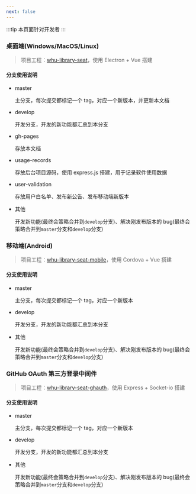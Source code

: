 ```yaml
---
next: false
---
```

:::tip
本页面针对开发者
:::

### 桌面端(Windows/MacOS/Linux)

> 项目工程：[whu-library-seat](https://github.com/CS-Tao/whu-library-seat)，使用 Electron + Vue 搭建

#### 分支使用说明

- master

  主分支，每次提交都标记一个 tag，对应一个新版本，并更新本文档

- develop

  开发分支，开发的新功能都汇总到本分支

- gh-pages

  存放本文档

- usage-records

  存放后台项目源码，使用 express.js 搭建，用于记录软件使用数据

- user-validation

  存放用户白名单、发布新公告、发布移动端新版本

- 其他

  开发新功能(最终会策略合并到`develop`分支)、解决刚发布版本的 bug(最终会策略合并到`master`分支和`develop`分支)

### 移动端(Android)

> 项目工程：[whu-library-seat-mobile](https://github.com/CS-Tao/whu-library-seat-mobile)，使用 Cordova + Vue 搭建

#### 分支使用说明

- master

  主分支，每次提交都标记一个 tag，对应一个新版本

- develop

  开发分支，开发的新功能都汇总到本分支

- 其他

  开发新功能(最终会策略合并到`develop`分支)、解决刚发布版本的 bug(最终会策略合并到`master`分支和`develop`分支)

### GitHub OAuth 第三方登录中间件

> 项目工程：[whu-library-seat-ghauth](https://github.com/CS-Tao/whu-library-seat-ghauth)，使用 Express + Socket-io 搭建

#### 分支使用说明

- master

  主分支，每次提交都标记一个 tag，对应一个新版本

- develop

  开发分支，开发的新功能都汇总到本分支

- 其他

  开发新功能(最终会策略合并到`develop`分支)、解决刚发布版本的 bug(最终会策略合并到`master`分支和`develop`分支)
